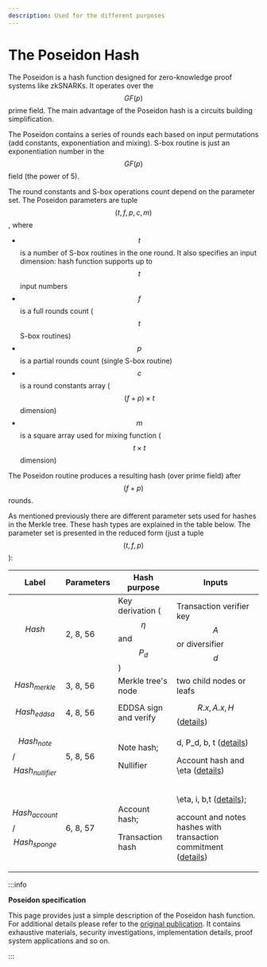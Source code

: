 ```yaml
---
description: Used for the different purposes
---
```


# The Poseidon Hash

The Poseidon is a hash function designed for zero-knowledge proof systems like zkSNARKs. It operates over the $$GF(p)$$ prime field. The main advantage of the Poseidon hash is a circuits building simplification.

The Poseidon contains a series of rounds each based on input permutations (add constants, exponentiation and mixing). S-box routine is just an exponentiation number in the $$GF(p)$$ field (the power of 5).

The round constants and S-box operations count depend on the parameter set. The Poseidon parameters are tuple $$(t, f, p, c, m)$$, where

* $$t$$ is  a number of S-box routines in the one round. It also specifies an input dimension: hash function supports up to $$t$$ input numbers
* $$f$$ is a full rounds count ($$t$$ S-box routines)
* $$p$$ is a partial rounds count (single S-box routine)
* $$c$$ is a round constants array ($$(f+p) \times t$$ dimension)
* $$m$$ is a square array used for mixing function ($$t \times t$$ dimension)

The Poseidon routine produces a resulting hash (over prime field) after $$(f+p)$$ rounds.

As mentioned previously there are different parameter sets used for hashes in the Merkle tree. These hash types are explained in the table below. The parameter set is presented in the reduced form (just a tuple$$(t, f, p)$$):&#x20;

| Label                                | Parameters | Hash purpose                                | Inputs                                                                                                                                                                                                                                                           |
| ------------------------------------ | ---------- | ------------------------------------------- | ---------------------------------------------------------------------------------------------------------------------------------------------------------------------------------------------------------------------------------------------------------------- |
| $$Hash$$​                            | 2, 8, 56   | Key derivation ($$\eta$$ and $$P_d$$)       | Transaction verifier key$$A$$ or diversifier $$d$$                                                                                                                                                                                                               |
| $$Hash_{merkle}$$                    | 3, 8, 56   | Merkle tree's node                          | two child nodes or leafs                                                                                                                                                                                                                                         |
| $$Hash_{eddsa}$$                     | 4, 8, 56   | EDDSA sign and verify                       | $$R.x, A.x, H$$​ ([details](../transaction-overview/signing-a-transaction.md#signing))                                                                                                                                                                           |
| $$Hash_{note}$$/$$Hash_{nullifier}$$ | 5, 8, 56   | <p>Note hash;</p><p>Nullifier</p>           | <p><span class="math">d, P_d, b, t</span> (<a href="../account-and-notes/notes.md">details</a>)</p><p>Account hash and <span class="math">\eta</span> (<a href="../transaction-overview/the-nullifiers.md">details</a>)</p>                                      |
| $$Hash_{account}$$/$$Hash_{sponge}$$ | 6, 8, 57   | <p>Account hash;</p><p>Transaction hash</p> | <p><span class="math">\eta, i, b,t</span> (<a href="../account-and-notes/accounts.md">details</a>)​;</p><p>account and notes hashes with transaction commitment (<a href="../transaction-overview/signing-a-transaction.md#transaction-hashing">details</a>)</p> |

:::info

**Poseidon specification**

This page provides just a simple description of the Poseidon hash function. For additional details please refer to the [original publication](https://eprint.iacr.org/2019/458.pdf). It contains exhaustive materials, security investigations, implementation details, proof system applications and so on.

:::
